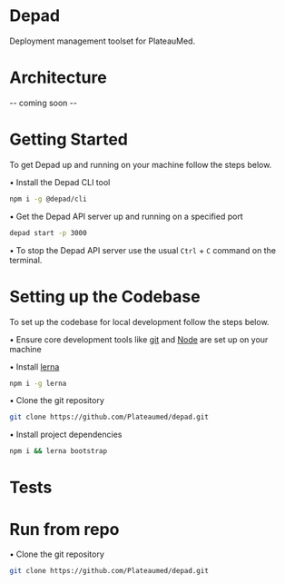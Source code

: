 # Depad
Deployment management toolset for PlateauMed.

# Architecture

-- coming soon --

# Getting Started

To get Depad up and running on your machine follow the steps below.

• Install the Depad CLI tool
```sh
npm i -g @depad/cli
```

• Get the Depad API server up and running on a specified port
```sh
depad start -p 3000
```

• To stop the Depad API server use the usual `Ctrl` + `C` command on the terminal.

# Setting up the Codebase

To set up the codebase for local development follow the steps below.

• Ensure core development tools like [git](https://git-scm.com/) and [Node](https://nodejs.org/en/) are set up on your machine

• Install [lerna](https://lerna.js.org/)
```sh
npm i -g lerna
```

• Clone the git repository
```sh
git clone https://github.com/Plateaumed/depad.git
```

• Install project dependencies
```sh
npm i && lerna bootstrap
```

# Tests

# Run from repo

• Clone the git repository
```sh
git clone https://github.com/Plateaumed/depad.git
```
